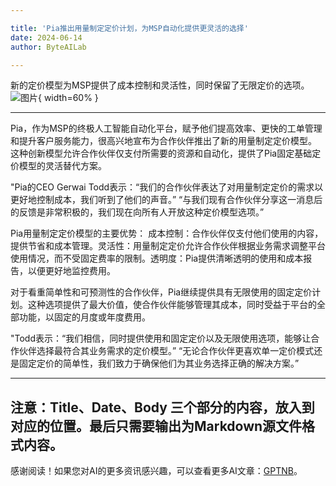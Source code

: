 ```yaml
---

title: 'Pia推出用量制定定价计划，为MSP自动化提供更灵活的选择'
date: 2024-06-14
author: ByteAILab

---
```


新的定价模型为MSP提供了成本控制和灵活性，同时保留了无限定价的选项。![图片](https://ai-techpark.com/wp-content/uploads/2024/06/OpenAI-960x540.jpg){ width=60% }

---
 Pia，作为MSP的终极人工智能自动化平台，赋予他们提高效率、更快的工单管理和提升客户服务能力，很高兴地宣布为合作伙伴推出了新的用量制定定价模型。 这种创新模型允许合作伙伴仅支付所需要的资源和自动化，提供了Pia固定基础定价模型的灵活替代方案。

"Pia的CEO Gerwai Todd表示：“我们的合作伙伴表达了对用量制定定价的需求以更好地控制成本，我们听到了他们的声音。” “与我们现有合作伙伴分享这一消息后的反馈是非常积极的，我们现在向所有人开放这种定价模型选项。”

Pia用量制定定价模型的主要优势：
成本控制：合作伙伴仅支付他们使用的内容，提供节省和成本管理。灵活性：用量制定定价允许合作伙伴根据业务需求调整平台使用情况，而不受固定费率的限制。透明度：Pia提供清晰透明的使用和成本报告，以便更好地监控费用。

对于看重简单性和可预测性的合作伙伴，Pia继续提供具有无限使用的固定定价计划。这种选项提供了最大价值，使合作伙伴能够管理其成本，同时受益于平台的全部功能，以固定的月度或年度费用。

"Todd表示：“我们相信，同时提供使用和固定定价以及无限使用选项，能够让合作伙伴选择最符合其业务需求的定价模型。” “无论合作伙伴更喜欢单一定价模式还是固定定价的简单性，我们致力于确保他们为其业务选择正确的解决方案。”

---

注意：Title、Date、Body 三个部分的内容，放入到对应的位置。最后只需要输出为Markdown源文件格式内容。
---
感谢阅读！如果您对AI的更多资讯感兴趣，可以查看更多AI文章：[GPTNB](https://gptnb.com)。